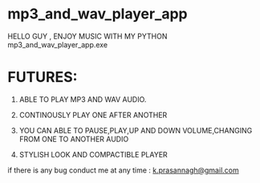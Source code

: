 # mp3_and_wav_player_app

 HELLO GUY ,
    ENJOY MUSIC WITH MY PYTHON mp3_and_wav_player_app.exe 
 
# FUTURES:

 1) ABLE TO PLAY MP3 AND WAV AUDIO.

 2) CONTINOUSLY PLAY ONE AFTER ANOTHER

 3) YOU CAN ABLE TO PAUSE,PLAY,UP AND DOWN VOLUME,CHANGING FROM ONE TO ANOTHER AUDIO

 4) STYLISH LOOK AND COMPACTIBLE PLAYER



if there is any bug conduct me at any time : k.prasannagh@gmail.com

